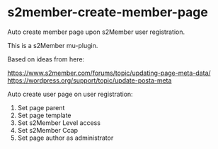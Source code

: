 # s2member-create-member-page
Auto create member page upon s2Member user registration.

This is a s2Member mu-plugin.

Based on ideas from here: 

https://www.s2member.com/forums/topic/updating-page-meta-data/
https://wordpress.org/support/topic/update-posta-meta

Auto create user page on user registration:

1. Set page parent
2. Set page template
3. Set s2Member Level access
4. Set s2Member Ccap
5. Set page author as administrator
